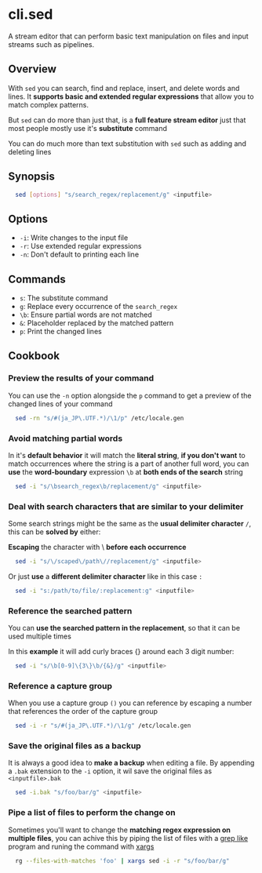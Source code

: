 # cli.sed

A stream editor that can perform basic text manipulation on files and input
streams such as pipelines.

## Overview

With `sed` you can search, find and replace, insert, and delete words and
lines. It **supports basic and extended regular expressions** that allow you to
match complex patterns.

But `sed` can do more than just that, is a **full feature stream editor** just
that most people mostly use it's **substitute** command

You can do much more than text substitution with `sed` such as adding and
deleting lines

## Synopsis

```sh
  sed [options] "s/search_regex/replacement/g" <inputfile>
```

## Options

- `-i`: Write changes to the input file
- `-r`: Use extended regular expressions
- `-n`: Don't default to printing each line

## Commands

- `s`: The substitute command
- `g`: Replace every occurrence of the `search_regex`
- `\b`: Ensure partial words are not matched
- `&`: Placeholder replaced by the matched pattern
- `p`: Print the changed lines

## Cookbook

### Preview the results of your command

You can use the `-n` option alongside the `p` command to get a preview of the
changed lines of your command

```sh
  sed -rn "s/#(ja_JP\.UTF.*)/\1/p" /etc/locale.gen
```

### Avoid matching partial words

In it's **default behavior** it will match the **literal string**, **if you
don't want** to match occurrences where the string is a part of another full
word, you can **use** the **word-boundary** expression `\b` at **both ends of
the search** string

```sh
  sed -i "s/\bsearch_regex\b/replacement/g" <inputfile>
```

### Deal with search characters that are similar to your delimiter

Some search strings might be the same as the **usual delimiter character** `/`,
this can be **solved by** either:

**Escaping** the character with \ **before each occurrence**

```sh
  sed -i "s/\/scaped\/path\//replacement/g" <inputfile>
```

Or just **use** a **different delimiter character** like in this case `:`

```sh
  sed -i "s:/path/to/file/:replacement:g" <inputfile>
```

### Reference the searched pattern

You can **use the searched pattern in the replacement**, so that it can be used
multiple times

In this **example** it will add curly braces {} around each 3 digit number:

```sh
  sed -i "s/\b[0-9]\{3\}\b/{&}/g" <inputfile>
```

### Reference a capture group

When you use a capture group `()` you can reference by escaping a number that
references the order of the capture group

```sh
  sed -i -r "s/#(ja_JP\.UTF.*)/\1/g" /etc/locale.gen
```

### Save the original files as a backup

It is always a good idea to **make a backup** when editing a file. By appending
a `.bak` extension to the `-i` option, it wil save the original files as
`<inputfile>.bak`

```sh
  sed -i.bak "s/foo/bar/g" <inputfile>
```

### Pipe a list of files to perform the change on

Sometimes you'll want to change the **matching regex expression on multiple files**,
you can achive this by piping the list of files with a [grep like](./pgbs.md) program
and runing the command with [xargs](./b9tn.md) 

```sh
  rg --files-with-matches 'foo' | xargs sed -i -r "s/foo/bar/g"
```
